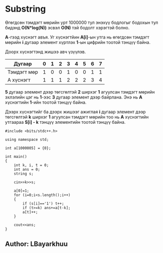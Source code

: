 # Substring

Өгөгдсөн тэмдэгт мөрийн урт 1000000 тул энэхүү бодлогыг бодохын тул бидэнд **O(N*log(N))** эсвэл **O(N)** тэй бодолт хэрэгтэй болно.

**A**-гээд хүснэгт авъя. Уг хүснэгтйин **A[i]**-ын утга нь өгөгдсөн тэмдэгт мөрийн **i** дугаар элемент хүртлэх **1**-ын цифрийн тоотой тэнцүү байна.

Доорх хүснэгтэнд жишээ авч үзүүлэв.

Дугаар | 0 | 1 | 2 | 3 | 4 | 5 | 6 | 7
-|-|-|-|-|-|-|-|-
Тэмдэгт мөр | 1 | 0 | 0 | 1 | 0 | 0 | 1 | 1 
A хүснэгт | 1 | 1 | 1 | 2 | 2 | 2 | 3 | 4

**5** дугаар элемент дээр төгсгөлтэй **2** ширхэг **1** агуулсан тэмдэгт мөрийн эхлэлийн цэг нь **1**-ээс **3** дугаар элемент дээр байрлана. Энэ нь **A** хүснэгтийн **1**-ийн тоотой тэнцүү байна.

Дээрх хүснэгтийг ба дээрх жишээг ажиглая **i** дугаар элемент дээр төгсгөлтэй **k** ширхэг **1** агуулсан тэмдэгт мөрийн тоо нь **A** хүснэгтийн утгаараа **S[i] - k** тэнцүү элементийн тоотой тэнцүү байна. 

```
#include <bits/stdc++.h>

using namespace std;

int a[1000005] = {0};

int main()
{
    int k, i, t = 0;
    int ans = 0;
    string s;

    cin>>k>>s;

    a[0]=1;
    for (i=0;i<s.length();i++)
    {
        if (s[i]=='1') t++;
        if (t>=k) ans+=a[t-k];
        a[t]++;
    }

    cout<<ans;
}
```

## Author: LBayarkhuu
